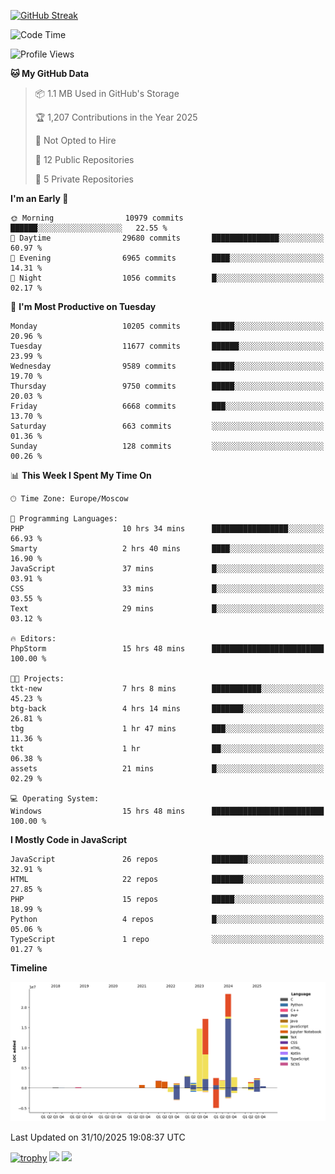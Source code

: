 [![GitHub Streak](https://github-readme-streak-stats.herokuapp.com/?user=yogik10)](https://git.io/streak-stats)
<!--START_SECTION:waka-->
![Code Time](http://img.shields.io/badge/Code%20Time-1%2C771%20hrs%2033%20mins-blue)

![Profile Views](http://img.shields.io/badge/Profile%20Views-0-blue)

**🐱 My GitHub Data** 

> 📦 1.1 MB Used in GitHub's Storage 
 > 
> 🏆 1,207 Contributions in the Year 2025
 > 
> 🚫 Not Opted to Hire
 > 
> 📜 12 Public Repositories 
 > 
> 🔑 5 Private Repositories 
 > 
**I'm an Early 🐤** 

```text
🌞 Morning                10979 commits       ██████░░░░░░░░░░░░░░░░░░░   22.55 % 
🌆 Daytime                29680 commits       ███████████████░░░░░░░░░░   60.97 % 
🌃 Evening                6965 commits        ████░░░░░░░░░░░░░░░░░░░░░   14.31 % 
🌙 Night                  1056 commits        █░░░░░░░░░░░░░░░░░░░░░░░░   02.17 % 
```
📅 **I'm Most Productive on Tuesday** 

```text
Monday                   10205 commits       █████░░░░░░░░░░░░░░░░░░░░   20.96 % 
Tuesday                  11677 commits       ██████░░░░░░░░░░░░░░░░░░░   23.99 % 
Wednesday                9589 commits        █████░░░░░░░░░░░░░░░░░░░░   19.70 % 
Thursday                 9750 commits        █████░░░░░░░░░░░░░░░░░░░░   20.03 % 
Friday                   6668 commits        ███░░░░░░░░░░░░░░░░░░░░░░   13.70 % 
Saturday                 663 commits         ░░░░░░░░░░░░░░░░░░░░░░░░░   01.36 % 
Sunday                   128 commits         ░░░░░░░░░░░░░░░░░░░░░░░░░   00.26 % 
```


📊 **This Week I Spent My Time On** 

```text
🕑︎ Time Zone: Europe/Moscow

💬 Programming Languages: 
PHP                      10 hrs 34 mins      █████████████████░░░░░░░░   66.93 % 
Smarty                   2 hrs 40 mins       ████░░░░░░░░░░░░░░░░░░░░░   16.90 % 
JavaScript               37 mins             █░░░░░░░░░░░░░░░░░░░░░░░░   03.91 % 
CSS                      33 mins             █░░░░░░░░░░░░░░░░░░░░░░░░   03.55 % 
Text                     29 mins             █░░░░░░░░░░░░░░░░░░░░░░░░   03.12 % 

🔥 Editors: 
PhpStorm                 15 hrs 48 mins      █████████████████████████   100.00 % 

🐱‍💻 Projects: 
tkt-new                  7 hrs 8 mins        ███████████░░░░░░░░░░░░░░   45.23 % 
btg-back                 4 hrs 14 mins       ███████░░░░░░░░░░░░░░░░░░   26.81 % 
tbg                      1 hr 47 mins        ███░░░░░░░░░░░░░░░░░░░░░░   11.36 % 
tkt                      1 hr                ██░░░░░░░░░░░░░░░░░░░░░░░   06.38 % 
assets                   21 mins             █░░░░░░░░░░░░░░░░░░░░░░░░   02.29 % 

💻 Operating System: 
Windows                  15 hrs 48 mins      █████████████████████████   100.00 % 
```

**I Mostly Code in JavaScript** 

```text
JavaScript               26 repos            ████████░░░░░░░░░░░░░░░░░   32.91 % 
HTML                     22 repos            ███████░░░░░░░░░░░░░░░░░░   27.85 % 
PHP                      15 repos            █████░░░░░░░░░░░░░░░░░░░░   18.99 % 
Python                   4 repos             █░░░░░░░░░░░░░░░░░░░░░░░░   05.06 % 
TypeScript               1 repo              ░░░░░░░░░░░░░░░░░░░░░░░░░   01.27 % 
```



**Timeline**

![Lines of Code chart](https://raw.githubusercontent.com/Yogik10/Yogik10/main/assets/bar_graph.png)


 Last Updated on 31/10/2025 19:08:37 UTC
<!--END_SECTION:waka-->
[![trophy](https://github-profile-trophy.vercel.app/?username=yogik10)](https://github.com/ryo-ma/github-profile-trophy)
![](https://github-profile-summary-cards.vercel.app/api/cards/profile-details?username=yogik10&theme=solarized_dark)
![](https://github-profile-summary-cards.vercel.app/api/cards/most-commit-language?username=yogik10&theme=solarized_dark)


